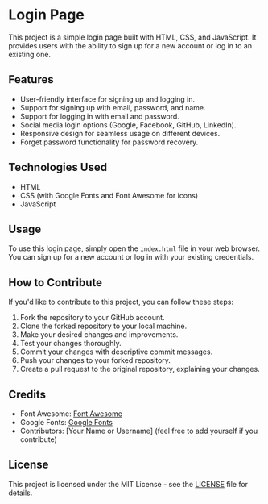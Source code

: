 # Login Page

This project is a simple login page built with HTML, CSS, and JavaScript. It provides users with the ability to sign up for a new account or log in to an existing one.

## Features

- User-friendly interface for signing up and logging in.
- Support for signing up with email, password, and name.
- Support for logging in with email and password.
- Social media login options (Google, Facebook, GitHub, LinkedIn).
- Responsive design for seamless usage on different devices.
- Forget password functionality for password recovery.

## Technologies Used

- HTML
- CSS (with Google Fonts and Font Awesome for icons)
- JavaScript

## Usage

To use this login page, simply open the `index.html` file in your web browser. You can sign up for a new account or log in with your existing credentials.

## How to Contribute

If you'd like to contribute to this project, you can follow these steps:

1. Fork the repository to your GitHub account.
2. Clone the forked repository to your local machine.
3. Make your desired changes and improvements.
4. Test your changes thoroughly.
5. Commit your changes with descriptive commit messages.
6. Push your changes to your forked repository.
7. Create a pull request to the original repository, explaining your changes.

## Credits

- Font Awesome: [Font Awesome](https://fontawesome.com/)
- Google Fonts: [Google Fonts](https://fonts.google.com/)
- Contributors: [Your Name or Username] (feel free to add yourself if you contribute)

## License

This project is licensed under the MIT License - see the [LICENSE](LICENSE) file for details.
